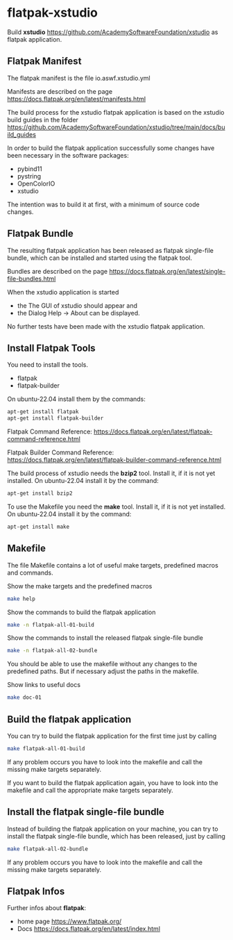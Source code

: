 # flatpak-xstudio

Build **xstudio** https://github.com/AcademySoftwareFoundation/xstudio  as flatpak application.

## Flatpak Manifest

The flatpak manifest is the file io.aswf.xstudio.yml

Manifests are described on the page https://docs.flatpak.org/en/latest/manifests.html

The build process for the xstudio flatpak application is based on the xstudio build guides 
in the folder https://github.com/AcademySoftwareFoundation/xstudio/tree/main/docs/build_guides

In order to build the flatpak application successfully some changes have been necessary in the software packages:

* pybind11
* pystring
* OpenColorIO
* xstudio

The intention was to build it at first, with a minimum of source code changes.


## Flatpak Bundle

The resulting flatpak application has been released as flatpak single-file bundle, which can be installed and started using the flatpak tool.

Bundles are described on the page https://docs.flatpak.org/en/latest/single-file-bundles.html

When the xstudio application is started 
* the The GUI of xstudio should appear and
* the Dialog Help -> About can be displayed.

No further tests have been made with the xstudio flatpak application.

## Install Flatpak Tools

You need to install the tools.

* flatpak
* flatpak-builder


 On ubuntu-22.04 install them by the commands:

```bash
apt-get install flatpak
apt-get install flatpak-builder
```

Flatpak Command Reference:      https://docs.flatpak.org/en/latest/flatpak-command-reference.html

Flatpak Builder Command Reference:      https://docs.flatpak.org/en/latest/flatpak-builder-command-reference.html


The build process of xstudio needs the **bzip2** tool. Install it, if it is not yet installed. On ubuntu-22.04 install it by the command:

```bash
apt-get install bzip2
```

To use the Makefile you need the **make** tool. Install it, if it is not yet installed. On ubuntu-22.04 install it by the command:

```bash
apt-get install make
```

## Makefile

The file Makefile contains a lot of useful make targets, predefined macros and commands.

Show the make targets and the predefined macros

```bash
make help
```

Show the commands to build the flatpak application

```bash
make -n flatpak-all-01-build
```

Show  the commands to install the released flatpak single-file bundle

```bash
make -n flatpak-all-02-bundle
```

You should be able to use the makefile without any changes to the predefined paths.
But if necessary adjust the paths in the makefile.

Show links to useful docs

```bash
make doc-01
```


## Build the flatpak application

You can try to build the flatpak application for the first time just by calling

```bash
make flatpak-all-01-build
```

If any problem occurs you have to look into the makefile and call the missing make targets separately.

If you want to build the flatpak application again, you have to look into the makefile and call the appropriate make targets separately.

## Install the flatpak single-file bundle

Instead of building the flatpak application on your machine, you can try to install the flatpak single-file bundle, which has been released, just by calling

```bash
make flatpak-all-02-bundle
```

If any problem occurs you have to look into the makefile and call the missing make targets separately.

## Flatpak Infos

Further infos about **flatpak**:

* home page https://www.flatpak.org/
* Docs https://docs.flatpak.org/en/latest/index.html

